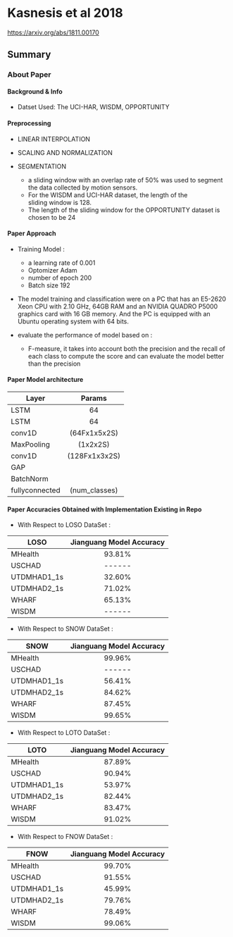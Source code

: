 # Kasnesis et al 2018
https://arxiv.org/abs/1811.00170
## Summary

### About Paper

#### Background & Info
- Datset Used: The UCI-HAR, WISDM, OPPORTUNITY

  
#### Preprocessing
-  LINEAR INTERPOLATION
-  SCALING AND NORMALIZATION  

- SEGMENTATION
	- a sliding window with an overlap rate of 50% was used 
	  to segment the data collected by motion sensors.
	- For the WISDM and UCI-HAR dataset, the length of the  
	   sliding window is 128.
	- The length of the sliding window for the OPPORTUNITY 
	   dataset is chosen to be 24   



#### Paper Approach
- Training  Model :
	- a learning rate of 0.001		
	- Optomizer Adam
	- number of epoch 200
	- Batch size 192
- The model training and classification were on a PC that has an E5-2620 Xeon CPU with 2.10 GHz, 64GB RAM and an NVIDIA QUADRO 
   P5000 graphics card with 16 GB memory. And the PC is equipped with an Ubuntu operating system with 64 bits.
	
- evaluate the performance of model based on :
	- F-measure, it takes into account
	both the precision and the recall of each class to compute 	the score and can evaluate the model better than the precision
	
#### Paper Model architecture

| Layer          | Params               | 
| -------------  |:--------------------:| 
| LSTM           | 64                   |
| LSTM           | 64                   |
| conv1D         | (64Fx1x5x2S)         | 
| MaxPooling     | (1x2x2S)             |
| conv1D         | (128Fx1x3x2S)        |
|GAP             |                      |
|BatchNorm       |                      |
| fullyconnected | (num_classes)        | 




#### Paper Accuracies Obtained with Implementation Existing in Repo

- With Respect to LOSO DataSet :

| LOSO          | Jianguang Model Accuracy | 
| ------------- |:--------------------:	   | 
| MHealth       | 93.81%                   |
| USCHAD        | ------                   | 
| UTDMHAD1_1s   | 32.60%                   |
| UTDMHAD2_1s   | 71.02%                   |
| WHARF         | 65.13%                   | 
| WISDM         | ------                   |



- With Respect to SNOW DataSet :

| SNOW          | Jianguang Model Accuracy | 
| ------------- |:--------------------:	   | 
| MHealth       | 99.96%                   |
| USCHAD        | ------                   | 
| UTDMHAD1_1s   | 56.41%                   |
| UTDMHAD2_1s   | 84.62%                   |
| WHARF         | 87.45%                   | 
| WISDM         | 99.65%                   |


- With Respect to LOTO DataSet :

| LOTO          | Jianguang Model Accuracy | 
| ------------- |:--------------------:	   | 
| MHealth       | 87.89%                   |
| USCHAD        | 90.94%                   | 
| UTDMHAD1_1s   | 53.97%                   |
| UTDMHAD2_1s   | 82.44%                   |
| WHARF         | 83.47%                   | 
| WISDM         | 91.02%                   |



- With Respect to FNOW DataSet :

| FNOW          | Jianguang Model Accuracy | 
| ------------- |:--------------------:	   | 
| MHealth       | 99.70%                   |
| USCHAD        | 91.55%                   | 
| UTDMHAD1_1s   | 45.99%                   |
| UTDMHAD2_1s   | 79.76%                   |
| WHARF         | 78.49%                   | 
| WISDM         | 99.06%                   |

